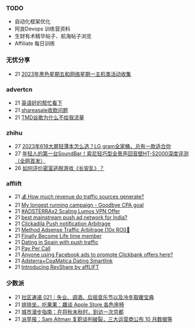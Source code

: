### TODO
-  自动化框架优化
-  阿良Devops 训练营资料
-  生财有术精华帖子、航海帖子浏览
-  Affiliate 每日训练

### 无忧分享
<!-- ruyo:START -->
-  21 [2023年黑色星期五和网络星期一主机类活动收集](https://51.ruyo.net/18544.html)<!-- ruyo:END -->

### advertcn
<!-- advertcn:START -->
-  21 [英语好的帮忙看下](https://www.advertcn.com/forum.php?mod=viewthread&tid=113002)
-  21 [shareasale收款问题](https://www.advertcn.com/forum.php?mod=viewthread&tid=112993)
-  21 [TMD谷歌为什么不给我流量](https://www.advertcn.com/forum.php?mod=viewthread&tid=112992)<!-- advertcn:END -->

### zhihu
<!-- zhihu:START -->
-  27 [2023年618大屏轻薄本怎么选？LG gram全家桶，总有一款适合你](http://zhuanlan.zhihu.com/p/632641888?utm_campaign=rss&utm_medium=rss&utm_source=rss&utm_content=title)
-  27 [年轻人的第一台SoundBar！索尼轻巧型全景声回音壁HT-S2000深度评测（全网首发）](http://zhuanlan.zhihu.com/p/630990296?utm_campaign=rss&utm_medium=rss&utm_source=rss&utm_content=title)
-  26 [如何评价密室逃脱游戏《长安乱》？](http://www.zhihu.com/question/563950552/answer/3045961312?utm_campaign=rss&utm_medium=rss&utm_source=rss&utm_content=title)<!-- zhihu:END -->

### afflift
<!-- afflift:START -->
-  21 [💰 How much revenue do traffic sources generate?](https://afflift.com/f/threads/%F0%9F%92%B0-how-much-revenue-do-traffic-sources-generate.12068/)
-  21 [My longest running campaign - Goodbye CPA goal](https://afflift.com/f/threads/my-longest-running-campaign-goodbye-cpa-goal.11839/)
-  21 [#ADSTERRAx2 Scaling Lumos VPN Offer](https://afflift.com/f/threads/adsterrax2-scaling-lumos-vpn-offer.12054/)
-  21 [best mainstream push ad network for India?](https://afflift.com/f/threads/best-mainstream-push-ad-network-for-india.10906/)
-  21 [Clickadila Push notification Arbitrage](https://afflift.com/f/threads/clickadila-push-notification-arbitrage.11771/)
-  21 [Method Adsense Traffic Arbitrage &lpar;10x ROI&rpar;🚀](https://afflift.com/f/threads/method-adsense-traffic-arbitrage-10x-roi-%F0%9F%9A%80.11268/)
-  21 [Finally Become Life time member](https://afflift.com/f/threads/finally-become-life-time-member.12073/)
-  21 [Dating in Spain with push traffic](https://afflift.com/f/threads/dating-in-spain-with-push-traffic.12057/)
-  21 [Pay Per Call](https://afflift.com/f/threads/pay-per-call.175/)
-  21 [Anyone using Facebook ads to promote Clickbank offers here?](https://afflift.com/f/threads/anyone-using-facebook-ads-to-promote-clickbank-offers-here.12072/)
-  21 [Adsterra+CpaMatica Dating Smartlink](https://afflift.com/f/threads/adsterra-cpamatica-dating-smartlink.12044/)
-  21 [Introducing RevShare by affLIFT](https://afflift.com/f/threads/introducing-revshare-by-afflift.11814/)<!-- afflift:END -->

### 少数派
<!-- sspai:START -->
-  21 [社区速递 021｜失业、调酒、后摇音乐节以及冷冬取暖宝典](https://sspai.com/post/84538)
-  21 [排排坐，吃果果：趣谈 Apple Store 各色座椅](https://sspai.com/post/84523)
-  21 [城市漫步指南：在将秋未秋时，到访一次京都](https://sspai.com/post/84446)
-  21 [派早报：Sam Altman 复职谈判破裂，三大运营商公布 10 月数据等](https://sspai.com/post/84517)<!-- sspai:END -->
